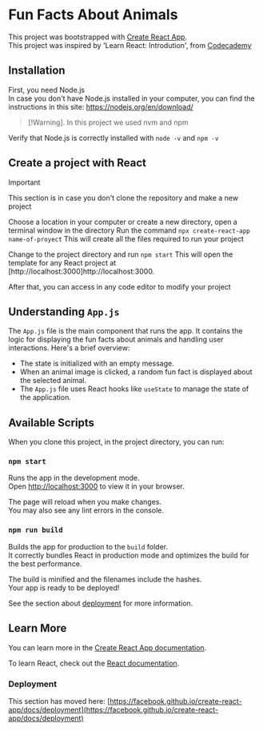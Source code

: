# Fun Facts About Animals

This project was bootstrapped with [Create React App](https://github.com/facebook/create-react-app).\
This project was inspired by 'Learn React: Introdution', from [Codecademy](https://codecademy.com)

## Installation

First, you need Node.js\
In case you don't have Node.js installed in your computer, you can find the instructions in this site: https://nodejs.org/en/download/
> [!Warning].
> In this project we used nvm and npm

Verify that Node.js is correctly installed with `node -v` and `npm -v`

## Create a project with React

> [!Important]
> This section is in case you don't clone the repository and make a new project

Choose a location in your computer or create a new directory, open a terminal window in the directory
Run the command `npx create-react-app name-of-proyect`
This will create all the files required to run your project

Change to the project directory and run `npm start`
This will open the template for any React project at [http://localhost:3000]http://localhost:3000.

After that, you can access in any code editor to modify your project

## Understanding `App.js`

The `App.js` file is the main component that runs the app. It contains the logic for displaying the fun facts about animals and handling user interactions. Here's a brief overview:
- The state is initialized with an empty message.
- When an animal image is clicked, a random fun fact is displayed about the selected animal.
- The `App.js` file uses React hooks like `useState` to manage the state of the application.

## Available Scripts

When you clone this project, in the project directory, you can run:

### `npm start`

Runs the app in the development mode.\
Open [http://localhost:3000](http://localhost:3000) to view it in your browser.

The page will reload when you make changes.\
You may also see any lint errors in the console.


### `npm run build`

Builds the app for production to the `build` folder.\
It correctly bundles React in production mode and optimizes the build for the best performance.

The build is minified and the filenames include the hashes.\
Your app is ready to be deployed!

See the section about [deployment](https://facebook.github.io/create-react-app/docs/deployment) for more information.


## Learn More

You can learn more in the [Create React App documentation](https://facebook.github.io/create-react-app/docs/getting-started).

To learn React, check out the [React documentation](https://reactjs.org/).


### Deployment

This section has moved here: [https://facebook.github.io/create-react-app/docs/deployment](https://facebook.github.io/create-react-app/docs/deployment)

